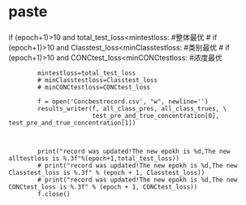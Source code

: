 # paste
###

  if (epoch+1)>10 and total_test_loss<mintestloss:        #整体最优
        # if (epoch+1)>10 and Classtest_loss<minClasstestloss:        #类别最优
        # if (epoch+1)>10 and CONCtest_loss<minCONCtestloss:        #浓度最优

            mintestloss=total_test_loss
            # minClasstestloss=Classtest_loss
            # minCONCtestloss=CONCtest_loss

            f = open('Concbestrecord.csv', "w", newline='')
            results_writer(f, all_class_pres, all_class_trues, \
                           test_pre_and_true_concentration[0], test_pre_and_true_concentration[1])



            print("record was updated!The new epokh is %d,The new alltestloss is %.3f"%(epoch+1,total_test_loss))
            # print("record was updated!The new epokh is %d,The new Classtest_loss is %.3f" % (epoch + 1, Classtest_loss))
            # print("record was updated!The new epokh is %d,The new CONCtest_loss is %.3f" % (epoch + 1, CONCtest_loss))
            f.close()
